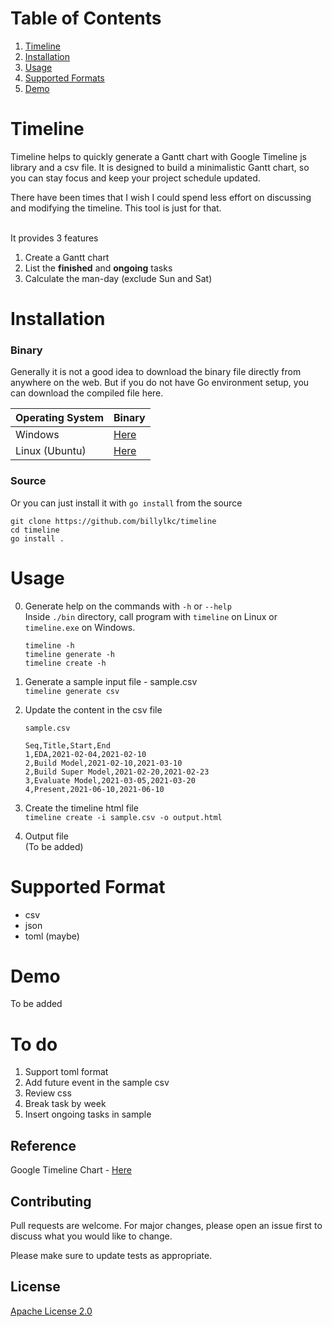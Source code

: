# Table of Contents

1. [Timeline](#timeline)
2. [Installation](#installation)
3. [Usage](#usage)
4. [Supported Formats](#support-format)
5. [Demo](#demo)

# Timeline

Timeline helps to quickly generate a Gantt chart with Google Timeline js library and a csv file. It is designed to build a minimalistic Gantt chart, so you can stay focus and keep your project schedule updated.

There have been times that I wish I could spend less effort on discussing and modifying the timeline. This tool is just for that.

<br/>
It provides 3 features <br/>

1. Create a Gantt chart
1. List the **finished** and **ongoing** tasks
1. Calculate the man-day (exclude Sun and Sat)


# Installation

### Binary
Generally it is not a good idea to download the binary file directly from anywhere on the web. But if you do not have Go environment setup, you can download the compiled file here.

| Operating System | Binary                   |
|------------------|--------------------------|
| Windows          | [Here](bin/timeline.exe) |
| Linux (Ubuntu)   | [Here](bin/timeline)     |

### Source
Or you can just install it with `go install` from the source

```
git clone https://github.com/billylkc/timeline
cd timeline
go install .
```

# Usage
0. Generate help on the commands with `-h` or `--help`<br/>
   Inside `./bin` directory, call program with `timeline` on Linux or `timeline.exe` on Windows.
   ```
   timeline -h
   timeline generate -h
   timeline create -h
   ```

1. Generate a sample input file - sample.csv <br/>
   `
   timeline generate csv
   `

1. Update the content in the csv file
   ```
   sample.csv

   Seq,Title,Start,End
   1,EDA,2021-02-04,2021-02-10
   2,Build Model,2021-02-10,2021-03-10
   2,Build Super Model,2021-02-20,2021-02-23
   3,Evaluate Model,2021-03-05,2021-03-20
   4,Present,2021-06-10,2021-06-10
   ```

1. Create the timeline html file <br/>
   `
   timeline create -i sample.csv -o output.html
   `

1. Output file <br/>
   (To be added)

# Supported Format
- csv
- json
- toml (maybe)

# Demo
To be added

# To do
1. Support toml format
1. Add future event in the sample csv
1. Review css
1. Break task by week
1. Insert ongoing tasks in sample


## Reference
Google Timeline Chart - [Here](https://developers.google.com/chart/interactive/docs/gallery/timeline)

## Contributing
Pull requests are welcome. For major changes, please open an issue first to discuss what you would like to change.

Please make sure to update tests as appropriate.

## License
[Apache License 2.0](./LICENSE)
